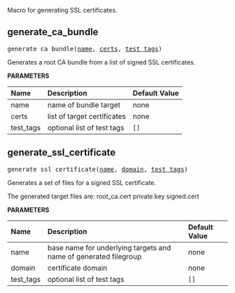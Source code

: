 <!-- Generated with Stardoc: http://skydoc.bazel.build -->

Macro for generating SSL certificates.

<a id="generate_ca_bundle"></a>

## generate_ca_bundle

<pre>
generate_ca_bundle(<a href="#generate_ca_bundle-name">name</a>, <a href="#generate_ca_bundle-certs">certs</a>, <a href="#generate_ca_bundle-test_tags">test_tags</a>)
</pre>

Generates a root CA bundle from a list of signed SSL certificates.

**PARAMETERS**


| Name  | Description | Default Value |
| :------------- | :------------- | :------------- |
| <a id="generate_ca_bundle-name"></a>name |  name of bundle target   |  none |
| <a id="generate_ca_bundle-certs"></a>certs |  list of target certificates   |  none |
| <a id="generate_ca_bundle-test_tags"></a>test_tags |  optional list of test tags   |  <code>[]</code> |


<a id="generate_ssl_certificate"></a>

## generate_ssl_certificate

<pre>
generate_ssl_certificate(<a href="#generate_ssl_certificate-name">name</a>, <a href="#generate_ssl_certificate-domain">domain</a>, <a href="#generate_ssl_certificate-test_tags">test_tags</a>)
</pre>

Generates a set of files for a signed SSL certificate.

The generated target files are:
    root_ca.cert
    private.key
    signed.cert


**PARAMETERS**


| Name  | Description | Default Value |
| :------------- | :------------- | :------------- |
| <a id="generate_ssl_certificate-name"></a>name |  base name for underlying targets and name of generated filegroup   |  none |
| <a id="generate_ssl_certificate-domain"></a>domain |  certificate domain   |  none |
| <a id="generate_ssl_certificate-test_tags"></a>test_tags |  optional list of test tags   |  <code>[]</code> |



